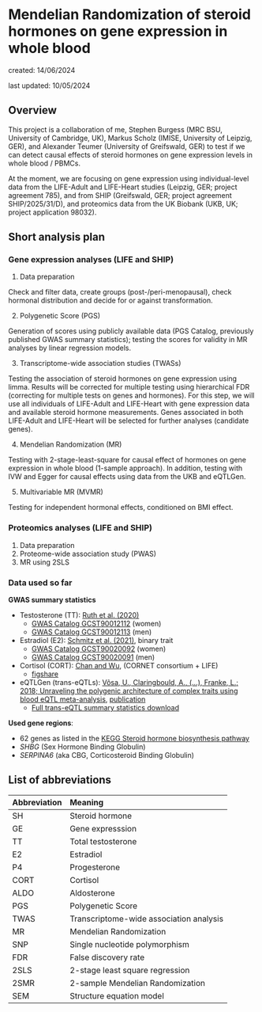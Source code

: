 # Mendelian Randomization of steroid hormones on gene expression in whole blood

created: 14/06/2024

last updated: 10/05/2024

## Overview 

This project is a collaboration of me, Stephen Burgess (MRC BSU, University of Cambridge, UK), Markus Scholz (IMISE, University of Leipzig, GER), and Alexander Teumer (University of Greifswald, GER) to test if we can detect causal effects of steroid hormones on gene expression levels in whole blood / PBMCs. 

At the moment, we are focusing on gene expression using individual-level data from the LIFE-Adult and LIFE-Heart studies (Leipzig, GER; project agreement 785), and from SHIP (Greifswald, GER; project agreement SHIP/2025/31/D), and proteomics data from the UK Biobank (UKB, UK; project application 98032). 

## Short analysis plan

### Gene expression analyses (LIFE and SHIP)

1) Data preparation

Check and filter data, create groups (post-/peri-menopausal), check hormonal distribution and decide for or against transformation. 

2) Polygenetic Score (PGS)

Generation of scores using publicly available data (PGS Catalog, previously published GWAS summary statistics); testing the scores for validity in MR analyses by linear regression models. 

3) Transcriptome-wide association studies (TWASs)

Testing the association of steroid hormones on gene expression using limma. Results will be corrected for multiple testing using hierarchical FDR (correcting for multiple tests on genes and hormones). For this step, we will use all individuals of LIFE-Adult and LIFE-Heart with gene expression data and available steroid hormone measurements. Genes associated in both LIFE-Adult and LIFE-Heart will be selected for further analyses (candidate genes).

4) Mendelian Randomization (MR)

Testing with 2-stage-least-square for causal effect of hormones on gene expression in whole blood (1-sample approach). In addition, testing with IVW and Egger for causal effects using data from the UKB and eQTLGen. 

5) Multivariable MR (MVMR)

Testing for independent hormonal effects, conditioned on BMI effect. 

### Proteomics analyses (LIFE and SHIP)

1) Data preparation 
2) Proteome-wide association study (PWAS)
3) MR using 2SLS 

### Data used so far

**GWAS summary statistics**

- Testosterone (TT): [Ruth et al. (2020)](https://pubmed.ncbi.nlm.nih.gov/32042192/)
    - [GWAS Catalog GCST90012112](https://www.ebi.ac.uk/gwas/studies/GCST90012112) (women)
    - [GWAS Catalog GCST90012113](https://www.ebi.ac.uk/gwas/studies/GCST90012113) (men)
- Estradiol (E2): [Schmitz et al. (2021)](https://pubmed.ncbi.nlm.nih.gov/34255042/), binary trait
    - [GWAS Catalog GCST90020092](https://www.ebi.ac.uk/gwas/studies/GCST90020092) (women)
    - [GWAS Catalog GCST90020091](https://www.ebi.ac.uk/gwas/studies/GCST90020091) (men)
- Cortisol (CORT): [Chan and Wu](https://pubmed.ncbi.nlm.nih.gov/38525495/), (CORNET consortium + LIFE)
    - [figshare](https://figshare.com/articles/dataset/cortisol_cornet_life_combined/26182004) 
- eQTLGen (trans-eQTLs): [Võsa, U., Claringbould, A., (…), Franke, L.; 2018; Unraveling the polygenic architecture of complex traits using blood eQTL meta-analysis](https://eqtlgen.org/publications.html), [publication](https://pubmed.ncbi.nlm.nih.gov/34475573/)
    - [Full trans-eQTL summary statistics download](https://eqtlgen.org/trans-eqtls.html)
  
**Used gene regions**: 

- 62 genes as listed in the [KEGG Steroid hormone biosynthesis pathway](https://www.genome.jp/dbget-bin/www_bget?path:hsa00140)
- *SHBG* (Sex Hormone Binding Globulin)
- *SERPINA6* (aka CBG, Corticosteroid Binding Globulin)

## List of abbreviations

| Abbreviation | Meaning                                 | 
| :----------- | :-------------------------------------- | 
| SH           | Steroid hormone                         |
| GE           | Gene expresssion                        |
| TT           | Total testosterone                      |
| E2           | Estradiol                               |
| P4           | Progesterone                            |
| CORT         | Cortisol                                |
| ALDO         | Aldosterone                             |
| PGS          | Polygenetic Score                       |
| TWAS         | Transcriptome-wide association analysis |
| MR           | Mendelian Randomization                 |
| SNP          | Single nucleotide polymorphism          |
| FDR          | False discovery rate                    |
| 2SLS         | 2-stage least square regression         |
| 2SMR         | 2-sample Mendelian Randomization        |
| SEM          | Structure equation model                |

